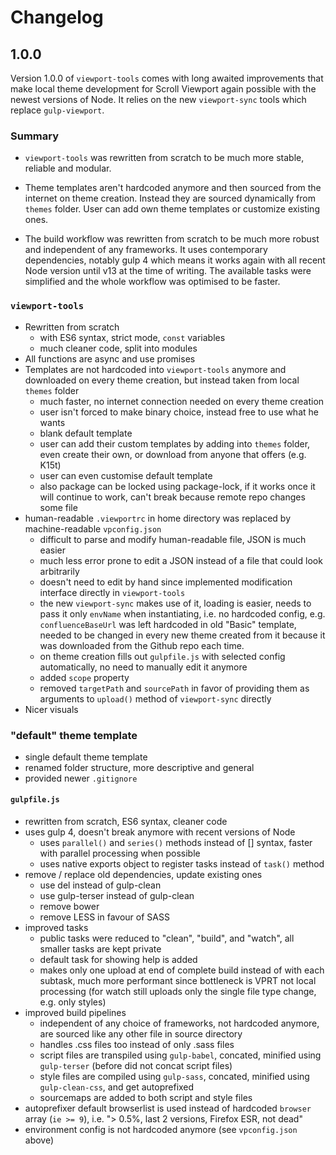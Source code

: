 # Changelog

## 1.0.0

Version 1.0.0 of `viewport-tools` comes with long awaited improvements that make local theme development for Scroll Viewport again possible with the newest versions of Node. It relies on the new `viewport-sync` tools which replace `gulp-viewport`.

### Summary

- `viewport-tools` was rewritten from scratch to be much more stable, reliable and modular.

- Theme templates aren't hardcoded anymore and then sourced from the internet on theme creation. Instead they are sourced dynamically from `themes` folder. User can add own theme templates or customize existing ones.

- The build workflow was rewritten from scratch to be much more robust and independent of any frameworks. It uses contemporary dependencies, notably gulp 4 which means it works again with all recent Node version until v13 at the time of writing. The available tasks were simplified and the whole workflow was optimised to be faster.

### `viewport-tools`

- Rewritten from scratch
    - with ES6 syntax, strict mode, `const` variables
    - much cleaner code, split into modules 
- All functions are async and use promises
- Templates are not hardcoded into `viewport-tools` anymore and downloaded on every theme creation, but instead taken from local `themes` folder
    - much faster, no internet connection needed on every theme creation
    - user isn't forced to make binary choice, instead free to use what he wants
    - blank default template
    - user can add their custom templates by adding into `themes` folder, even create their own, or download from anyone that offers (e.g. K15t)
    - user can even customise default template
    - also package can be locked using package-lock, if it works once it will continue to work, can't break because remote repo changes some file
- human-readable `.viewportrc` in home directory was replaced by machine-readable `vpconfig.json`
    - difficult to parse and modify human-readable file, JSON is much easier
    - much less error prone to edit a JSON instead of a file that could look arbitrarily
    - doesn't need to edit by hand since implemented modification interface directly in `viewport-tools`
    - the new `viewport-sync` makes use of it, loading is easier, needs to pass it only `envName` when instantiating, i.e. no hardcoded config, e.g. `confluenceBaseUrl` was left hardcoded in old "Basic" template, needed to be changed in every new theme created from it because it was downloaded from the Github repo each time.
    - on theme creation fills out `gulpfile.js` with selected config automatically, no need to manually edit it anymore
    - added `scope` property
    - removed `targetPath` and `sourcePath` in favor of providing them as arguments to `upload()` method of `viewport-sync` directly
- Nicer visuals

### "default" theme template

- single default theme template
- renamed folder structure, more descriptive and general
- provided newer `.gitignore`

#### `gulpfile.js`

- rewritten from scratch, ES6 syntax, cleaner code
- uses gulp 4, doesn't break anymore with recent versions of Node
    - uses `parallel()` and `series()` methods instead of [] syntax, faster with parallel processing when possible
    - uses native exports object to register tasks instead of `task()` method
- remove / replace old dependencies, update existing ones
    - use del instead of gulp-clean
    - use gulp-terser instead of gulp-clean
    - remove bower
    - remove LESS in favour of SASS
- improved tasks
    - public tasks were reduced to "clean", "build", and "watch", all smaller tasks are kept private
    - default task for showing help is added
    - makes only one upload at end of complete build instead of with each subtask, much more performant since bottleneck is VPRT not local processing (for watch still uploads only the single file type change, e.g. only styles)
- improved build pipelines
    - independent of any choice of frameworks, not hardcoded anymore, are sourced like any other file in source directory
    - handles .css files too instead of only .sass files
    - script files are transpiled using `gulp-babel`, concated, minified using `gulp-terser` (before did not concat script files)
    - style files are compiled using `gulp-sass`, concated, minified using `gulp-clean-css`, and get autoprefixed
    - sourcemaps are added to both script and style files
- autoprefixer default browserlist is used instead of hardcoded `browser` array (`ie >= 9`), i.e. "> 0.5%, last 2 versions, Firefox ESR, not dead"
- environment config is not hardcoded anymore (see `vpconfig.json` above)
